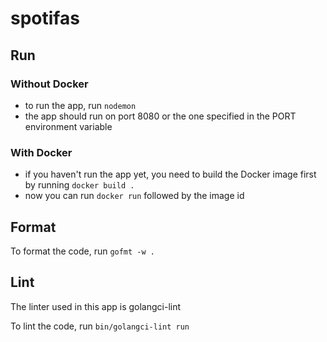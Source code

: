 # spotifas

## Run

### Without Docker

- to run the app, run `nodemon`
- the app should run on port 8080 or the one specified in the PORT environment variable

### With Docker

- if you haven't run the app yet, you need to build the Docker image first by running `docker build .`
- now you can run `docker run` followed by the image id

## Format

To format the code, run `gofmt -w .`

## Lint

The linter used in this app is golangci-lint

To lint the code, run `bin/golangci-lint run`
